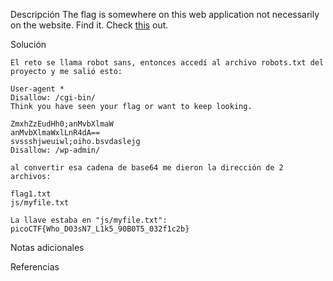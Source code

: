 Descripción
	The flag is somewhere on this web application not necessarily on the website. Find it. Check [this](http://saturn.picoctf.net:54091/) out.
	
Solución
	
	El reto se llama robot sans, entonces accedí al archivo robots.txt del proyecto y me salió esto:
	
	User-agent *
	Disallow: /cgi-bin/
	Think you have seen your flag or want to keep looking.
	
	ZmxhZzEudHh0;anMvbXlmaW
	anMvbXlmaWxlLnR4dA==
	svssshjweuiwl;oiho.bsvdaslejg
	Disallow: /wp-admin/
	
	al convertir esa cadena de base64 me dieron la dirección de 2 archivos:
	
	flag1.txt
	js/myfile.txt
	
	La llave estaba en "js/myfile.txt":
	picoCTF{Who_D03sN7_L1k5_90B0T5_032f1c2b}
	
Notas adicionales
	
	
Referencias
	
	